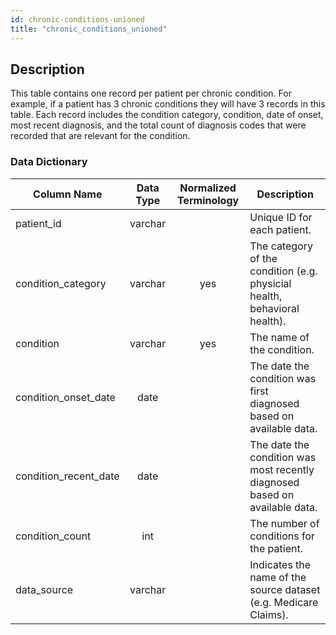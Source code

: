 ```yaml
---
id: chronic-conditions-unioned
title: "chronic_conditions_unioned"
---
```

## Description
This table contains one record per patient per chronic condition.  For example, if a patient has 3 chronic conditions they will have 3 records in this table.  Each record includes the condition category, condition, date of onset, most recent diagnosis, and the total count of diagnosis codes that were recorded that are relevant for the condition.

### Data Dictionary
| Column Name | Data Type | Normalized Terminology | Description |
|---|:---:|:---:|---|
| patient_id | varchar |  | Unique ID for each patient. |
| condition_category | varchar | yes | The category of the condition (e.g. physicial health, behavioral health). |
| condition | varchar | yes | The name of the condition. |
| condition_onset_date | date |  | The date the condition was first diagnosed based on available data. |
| condition_recent_date | date |  | The date the condition was most recently diagnosed based on available data. |
| condition_count | int |  | The number of conditions for the patient. |
| data_source | varchar |  | Indicates the name of the source dataset (e.g. Medicare Claims). |
